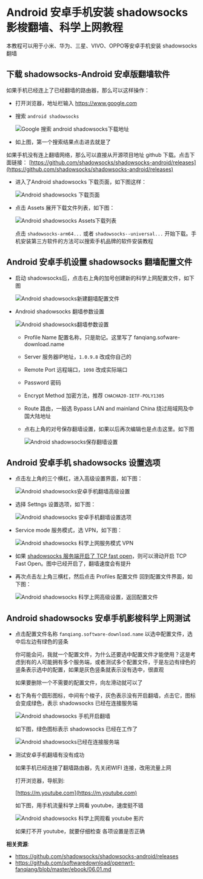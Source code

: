 Android 安卓手机安装 shadowsocks 影梭翻墙、科学上网教程
===================

本教程可以用于小米、华为、三星、VIVO、OPPO等安卓手机安装 shadowsocks 翻墙

下载 shadowsocks-Android 安卓版翻墙软件
-------------------

如果手机已经连上了已经翻墙的路由器，那么可以这样操作：

- 打开浏览器，地址栏输入 https://www.google.com
- 搜索 `android shadowsocks`

    ![Google 搜索 android shadowsocks下载地址](images/3.10.android-shadowsocks-google-search-download.png)
- 如上图，第一个搜索结果点击进去就是了

如果手机没有连上翻墙网络，那么可以直接从开源项目地址 github 下载。点击下面链接：
[https://github.com/shadowsocks/shadowsocks-android/releases](https://github.com/shadowsocks/shadowsocks-android/releases)

- 进入了Android shadowsocks 下载页面，如下图这样：

    ![Android shadowsocks 下载页面](images/3.10.android-shadowsocks-release-page.png)

- 点击 Assets 展开下载文件列表，如下图：

    ![Android shadowsocks Assets下载列表](images/3.10.android-shadowsocks-assets.png)

    点击 `shadowsocks-arm64...` 或者 `shadowsocks--universal...` 开始下载。手机安装第三方软件的方法可以搜索手机品牌的软件安装教程

Android 安卓手机设置 shadowsocks 翻墙配置文件
-------------------------------

- 启动 shadowsocks后，点击右上角的加号创建新的科学上网配置文件，如下图

    ![Android shadowsocks新建翻墙配置文件](images/3.10.android-shadowsocks-xin-jian-pei-zhi.png)

- Android shadowsocks 翻墙参数设置

    ![Android shadowsocks翻墙参数设置](images/3.10.android-shadowsocks-fanqiang-can-shu.png)

  - Profile Name 配置名称，只是助记。这里写了 fanqiang.sofware-download.name
  - Server 服务器IP地址，`1.0.9.8` 改成你自己的
  - Remote Port 远程端口，`1098` 改成实际端口
  - Password 密码
  - Encrypt Method 加密方法，推荐  `CHACHA20-IETF-POLY1305`
  - Route 路由，一般选 Bypass LAN and mainland China 绕过局域网及中国大陆地址
  - 点右上角的对号保存翻墙设置，如果以后再次编辑也是点击这里。如下图

      ![Android shadowsocks保存翻墙设置](images/3.10.androd-shadowsocks-bao-cun-she-zhi.png)

Android 安卓手机 shadowsocks 设置选项
-------------------------

- 点击左上角的三个横杠，进入高级设置界面，如下图：

    ![Android shadowsocks安卓手机翻墙高级设置](images/3.10.androd-shadowsocks-gao-ji-she-zhi.png)

- 选择 Settngs 设置选项，如下图：

    ![Android shadowsocks 安卓手机翻墙设置选项](images/3.10.android-shadowsocks-she-zhi-xuan-xiang.png)

- Service mode 服务模式，选 VPN，如下图：

    ![Android shadowsocks 科学上网服务模式 VPN](images/3.10.android-shadowsocks-service-mode-vpn.png)

- 如果 [shadowsocks 服务端开启了 TCP fast open](06.01.md)，则可以滑动开启 TCP Fast Open。图中已经开启了，翻墙速度会有提升

- 再次点击左上角三横杠，然后点击 Profiles 配置文件 回到配置文件界面，如下图：

    ![Android shadowsocks 科学上网高级设置，返回配置文件](images/3.10.androd-shadowsocks-fan-lui-pei-zhi-wen-jian.png)

Android shadowsocks 安卓手机影梭科学上网测试
----------------

- 点击配置文件名称 `fanqiang.software-download.name` 以选中配置文件，选中后左边有绿色的竖条

    你可能会问，我就一个配置文件，为什么还要选中配置文件才能使用？这是考虑到有的人可能拥有多个服务端，或者测试多个配置文件，于是左边有绿色的竖条表示选中的配置，如果是灰色竖条就表示没有选中，很直观

    如果要删除一个不需要的配置文件，向左滑动就可以了

- 右下角有个圆形图标，中间有个梭子，灰色表示没有开启翻墙，点击它，图标会变成绿色，表示 shadowsocks 已经在连接服务端

    ![Android shadowsocks 手机开启翻墙](images/3.10.android-shadowsocks-kai-shi-fan-qiang.png)

    如下图，绿色图标表示 shadowsocks 已经在工作了

    ![Android shadowsocks已经在连接服务端](images/3.10.android-shadowsocks-kai-shi-lian-jie.png)

- 测试安卓手机翻墙有没有成功

    如果手机已经连接了翻墙路由器，先关闭WIFI 连接，改用流量上网

    打开浏览器，导航到:

    [https://m.youtube.com](https://m.youtube.com)

    如下图，用手机流量科学上网看 youtube，速度挺不错

    ![Android shadowsocks 科学上网观看 youtube 影片](images/3.10.android-shadowsocks-m.youtube.com.png)

    如果打不开 youtube，就要仔细检查 各项设置是否正确

**相关资源**:

- https://github.com/shadowsocks/shadowsocks-android/releases
- https://github.com/softwaredownload/openwrt-fanqiang/blob/master/ebook/06.01.md